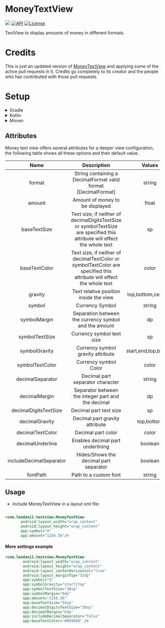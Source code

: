 # MoneyTextView

[![](https://jitpack.io/v/leodan11/MoneyTextView.svg)](https://jitpack.io/#leodan11/MoneyTextView)
[![API](https://img.shields.io/badge/API-21%2B-brightgreen.svg?style=flat)](https://android-arsenal.com/api?level=21)
[![License](https://img.shields.io/badge/License-Apache%202.0-blue.svg)](https://opensource.org/licenses/Apache-2.0)

TextView to display amounts of money in different formats.

# Credits

This is just an updated version of [MoneyTextView](https://github.com/fabiomsr/MoneyTextView) and applying some of the active pull requests in it. 
Credits go completely to its creator and the people who has contributed with those pull requests.

# Setup

<details>
  <summary>Gradle</summary>

- Step 1. Add the JitPack repository to your build file

  Add it in your root build.gradle at the end of repositories:

  ```gradle
  allprojects {
    repositories {
      ...
      maven { url 'https://jitpack.io' }
      }
  }
  ```

- Step 2. Add the dependency
  
  ```gradle
  dependencies {
    implementation 'com.github.leodan11:MoneyTextView:Tag'
  }
  ```
  
</details>

<details>
    <summary>Kotlin</summary>

  - Step 1. Add the JitPack repository to your build file.

    Add it in your root build.gradle at the end of repositories:

    ```kotlin
    repositories {
        ...
        maven(url = "https://jitpack.io")
    }
    ```

- Step 2. Add the dependency
  
    ```kotlin
    dependencies {
      implementation("com.github.leodan11:MoneyTextView:$tag")
    }
    ```
  
</details>

<details>
    <summary>Moven</summary>

  - Step 1. Add the JitPack repository

    ```xml
    <repositories>
      <repository>
        <id>jitpack.io</id>
        <url>https://jitpack.io</url>
      </repository>
    </repositories>
    ```
    
  - Step 2. Add the dependency

    ```xml
    <dependency>
      <groupId>com.github.leodan11</groupId>
        <artifactId>MoneyTextView</artifactId>
        <version>latest version</version>
     </dependency>
    ```
  
</details>

## Attributes

Money text view offers several attributes for a deeper view configuration, the following table shows all these options and their default value.

|           Name          |                                                             Description                                                             |        Values        |   Default  |
|:-----------------------:|:-----------------------------------------------------------------------------------------------------------------------------------:|:--------------------:|:----------:|
| format                  | String containing a DecimalFormat valid format [DecimalFormat]       | string               | ###,##0.00 |
| amount                  | Amount of money to be displayed                                                                                                                  | float                | 0          |
| baseTextSize            | Text size, if neither of decimalDigitsTextSize or symbolTextSize are specified this attribute will effect the whole text                            | sp                   | 18sp       |
| baseTextColor           | Text size, if neither of decimalTextColor or symbolTextColor are specified this attribute will effect the whole text                                          | color                | #000000    |
| gravity                 | Text relative position inside the view                                                                                      | top,bottom,center... | center     |
| symbol                  | Currency Symbol                                                                                                                     | string               | $          |
| symbolMargin            | Separation between the currency symbol and the amount                                                                                           | dp                   | 2dp        |
| symbolTextSize          | Currency symbol text size                                                                                                       | sp                   | 18sp       |
| symbolGravity           | Currency symbol gravity attribute | start,end,top,bottom | top,start  |
| symbolTextColor         | Currency symbol Color                                                                                                                   | color                | #000000    |
| decimalSeparator        | Decimal part separator character                                                                                                | string               | '          |
| decimalMargin           | Separator between the integer part and the decimal                                                                                 | dp                   | 2dp        |
| decimalDigitsTextSize   | Decimal part text size                                                                                               | sp                   | 18sp       |
| decimalGravity          | Decimal part gravity attribute                                                    | top,bottom           | top        |
| decimalTextColor        | Decimal part color                                                                                                           | color                | #000000    |
| decimalUnderline        | Enables decimal part underlining                                                                                              | boolean              | false      |
| includeDecimalSeparator | Hides/Shows the decimal part separator                                                                                                | boolean              | true       |
| fontPath                | Path to a custom font                                                                                                         | string               |            |

## Usage

* Include MoneyTextView in a layout xml file:

~~~xml                                            

<com.leodan11.textview.MoneyTextView
       android:layout_width="wrap_content"
       android:layout_height="wrap_content"
       app:symbol="¥"
       app:amount="1256.56"/>

~~~

#### More settings example

~~~xml
<com.leodan11.textview.MoneyTextView
        android:layout_width="wrap_content"
        android:layout_height="wrap_content"
        android:layout_centerHorizontal="true"
        android:layout_marginTop="32dp"
        app:symbol="$"
        app:symbolGravity="start|top"
        app:symbolTextSize="30sp"
        app:symbolMargin="6dp"
        app:amount="1256.56"
        app:baseTextSize="54sp"
        app:decimalDigitsTextSize="30sp"
        app:decimalMargin="6dp"
        app:includeDecimalSeparator="false"
        app:baseTextColor="#009688" />
~~~
